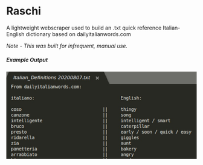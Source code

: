 # Raschi

A lightweight webscraper used to build an .txt quick reference Italian-English dictionary based on dailyitalianwords.com

*Note - This was built for infrequent, manual use.*

##### Example Output

<img src="demo/Raschi_Output_Example.jpg" alt="example dictionary"/>